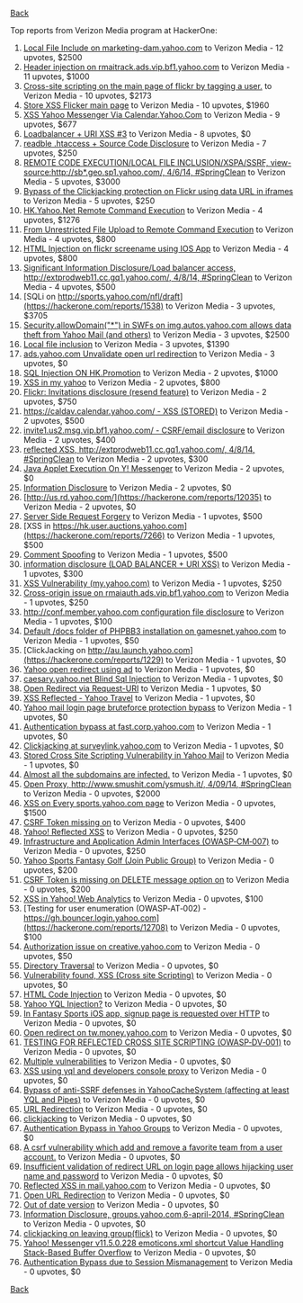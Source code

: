 [Back](../README.md)

Top reports from Verizon Media program at HackerOne:

1. [Local File Include on marketing-dam.yahoo.com](https://hackerone.com/reports/7779) to Verizon Media - 12 upvotes, $2500
2. [Header injection on rmaitrack.ads.vip.bf1.yahoo.com](https://hackerone.com/reports/6322) to Verizon Media - 11 upvotes, $1000
3. [Cross-site scripting on the main page of flickr by tagging a user.](https://hackerone.com/reports/916) to Verizon Media - 10 upvotes, $2173
4. [Store XSS Flicker main page](https://hackerone.com/reports/940) to Verizon Media - 10 upvotes, $1960
5. [XSS Yahoo Messenger Via Calendar.Yahoo.Com](https://hackerone.com/reports/914) to Verizon Media - 9 upvotes, $677
6. [Loadbalancer + URI XSS #3](https://hackerone.com/reports/9703) to Verizon Media - 8 upvotes, $0
7. [readble .htaccess + Source Code Disclosure](https://hackerone.com/reports/7813) to Verizon Media - 7 upvotes, $250
8. [REMOTE CODE EXECUTION/LOCAL FILE INCLUSION/XSPA/SSRF, view-source:http://sb*.geo.sp1.yahoo.com/, 4/6/14, #SpringClean](https://hackerone.com/reports/6674) to Verizon Media - 5 upvotes, $3000
9. [Bypass of the Clickjacking protection on Flickr using data URL in iframes](https://hackerone.com/reports/7264) to Verizon Media - 5 upvotes, $250
10. [HK.Yahoo.Net Remote Command Execution](https://hackerone.com/reports/2127) to Verizon Media - 4 upvotes, $1276
11. [From Unrestricted File Upload to Remote Command Execution](https://hackerone.com/reports/4836) to Verizon Media - 4 upvotes, $800
12. [HTML Injection on flickr screename using IOS App](https://hackerone.com/reports/1483) to Verizon Media - 4 upvotes, $800
13. [Significant Information Disclosure/Load balancer access, http://extprodweb11.cc.gq1.yahoo.com/, 4/8/14, #SpringClean](https://hackerone.com/reports/6194) to Verizon Media - 4 upvotes, $500
14. [SQLi on http://sports.yahoo.com/nfl/draft](https://hackerone.com/reports/1538) to Verizon Media - 3 upvotes, $3705
15. [Security.allowDomain("*") in SWFs on img.autos.yahoo.com allows data theft from Yahoo Mail (and others)](https://hackerone.com/reports/1171) to Verizon Media - 3 upvotes, $2500
16. [Local file inclusion](https://hackerone.com/reports/1675) to Verizon Media - 3 upvotes, $1390
17. [ads.yahoo.com Unvalidate open url redirection](https://hackerone.com/reports/7731) to Verizon Media - 3 upvotes, $0
18. [SQL Injection ON HK.Promotion](https://hackerone.com/reports/3039) to Verizon Media - 2 upvotes, $1000
19. [XSS in my yahoo](https://hackerone.com/reports/1203) to Verizon Media - 2 upvotes, $800
20. [Flickr: Invitations disclosure (resend feature)](https://hackerone.com/reports/1533) to Verizon Media - 2 upvotes, $750
21. [https://caldav.calendar.yahoo.com/ - XSS (STORED)](https://hackerone.com/reports/8281) to Verizon Media - 2 upvotes, $500
22. [invite1.us2.msg.vip.bf1.yahoo.com/ - CSRF/email disclosure](https://hackerone.com/reports/7608) to Verizon Media - 2 upvotes, $400
23. [reflected XSS, http://extprodweb11.cc.gq1.yahoo.com/, 4/8/14, #SpringClean](https://hackerone.com/reports/6195) to Verizon Media - 2 upvotes, $300
24. [Java Applet Execution On Y! Messenger](https://hackerone.com/reports/933) to Verizon Media - 2 upvotes, $0
25. [Information Disclosure](https://hackerone.com/reports/1091) to Verizon Media - 2 upvotes, $0
26. [http://us.rd.yahoo.com/](https://hackerone.com/reports/12035) to Verizon Media - 2 upvotes, $0
27. [Server Side Request Forgery](https://hackerone.com/reports/4461) to Verizon Media - 1 upvotes, $500
28. [XSS in https://hk.user.auctions.yahoo.com](https://hackerone.com/reports/7266) to Verizon Media - 1 upvotes, $500
29. [Comment Spoofing](https://hackerone.com/reports/6665) to Verizon Media - 1 upvotes, $500
30. [information disclosure (LOAD BALANCER + URI XSS)](https://hackerone.com/reports/8284) to Verizon Media - 1 upvotes, $300
31. [XSS Vulnerability (my.yahoo.com)](https://hackerone.com/reports/4256) to Verizon Media - 1 upvotes, $250
32. [Cross-origin issue on rmaiauth.ads.vip.bf1.yahoo.com](https://hackerone.com/reports/6268) to Verizon Media - 1 upvotes, $250
33. [http://conf.member.yahoo.com configuration file disclosure](https://hackerone.com/reports/2598) to Verizon Media - 1 upvotes, $100
34. [Default /docs folder of PHPBB3 installation on gamesnet.yahoo.com](https://hackerone.com/reports/17506) to Verizon Media - 1 upvotes, $50
35. [ClickJacking on http://au.launch.yahoo.com](https://hackerone.com/reports/1229) to Verizon Media - 1 upvotes, $0
36. [Yahoo open redirect using ad](https://hackerone.com/reports/2322) to Verizon Media - 1 upvotes, $0
37. [caesary.yahoo.net Blind Sql Injection](https://hackerone.com/reports/21899) to Verizon Media - 1 upvotes, $0
38. [Open Redirect via Request-URI](https://hackerone.com/reports/15298) to Verizon Media - 1 upvotes, $0
39. [XSS Reflected - Yahoo Travel](https://hackerone.com/reports/1553) to Verizon Media - 1 upvotes, $0
40. [Yahoo mail login page bruteforce protection bypass](https://hackerone.com/reports/2596) to Verizon Media - 1 upvotes, $0
41. [Authentication bypass at fast.corp.yahoo.com](https://hackerone.com/reports/3577) to Verizon Media - 1 upvotes, $0
42. [Clickjacking at surveylink.yahoo.com](https://hackerone.com/reports/3578) to Verizon Media - 1 upvotes, $0
43. [Stored Cross Site Scripting Vulnerability in Yahoo Mail](https://hackerone.com/reports/4277) to Verizon Media - 1 upvotes, $0
44. [Almost all the subdomains are infected.](https://hackerone.com/reports/4359) to Verizon Media - 1 upvotes, $0
45. [Open Proxy, http://www.smushit.com/ysmush.it/, 4/09/14, #SpringClean](https://hackerone.com/reports/6704) to Verizon Media - 0 upvotes, $2000
46. [XSS on Every sports.yahoo.com page](https://hackerone.com/reports/2168) to Verizon Media - 0 upvotes, $1500
47. [CSRF Token missing on](https://hackerone.com/reports/6700) to Verizon Media - 0 upvotes, $400
48. [Yahoo! Reflected XSS](https://hackerone.com/reports/18279) to Verizon Media - 0 upvotes, $250
49. [Infrastructure and Application Admin Interfaces (OWASP‐CM‐007)](https://hackerone.com/reports/11414) to Verizon Media - 0 upvotes, $250
50. [Yahoo Sports Fantasy Golf (Join Public Group)](https://hackerone.com/reports/16414) to Verizon Media - 0 upvotes, $200
51. [CSRF Token is missing on DELETE message option on](https://hackerone.com/reports/6702) to Verizon Media - 0 upvotes, $200
52. [XSS in Yahoo! Web Analytics](https://hackerone.com/reports/5442) to Verizon Media - 0 upvotes, $100
53. [Testing for user enumeration (OWASP‐AT‐002) - https://gh.bouncer.login.yahoo.com](https://hackerone.com/reports/12708) to Verizon Media - 0 upvotes, $100
54. [Authorization issue on creative.yahoo.com](https://hackerone.com/reports/12685) to Verizon Media - 0 upvotes, $50
55. [Directory Traversal](https://hackerone.com/reports/1092) to Verizon Media - 0 upvotes, $0
56. [Vulnerability found, XSS (Cross site Scripting)](https://hackerone.com/reports/1258) to Verizon Media - 0 upvotes, $0
57. [HTML Code Injection](https://hackerone.com/reports/1376) to Verizon Media - 0 upvotes, $0
58. [Yahoo YQL Injection?](https://hackerone.com/reports/1407) to Verizon Media - 0 upvotes, $0
59. [In Fantasy Sports iOS app, signup page is requested over HTTP](https://hackerone.com/reports/2101) to Verizon Media - 0 upvotes, $0
60. [Open redirect on tw.money.yahoo.com](https://hackerone.com/reports/4570) to Verizon Media - 0 upvotes, $0
61. [TESTING FOR REFLECTED CROSS SITE SCRIPTING (OWASP‐DV‐001)](https://hackerone.com/reports/12011) to Verizon Media - 0 upvotes, $0
62. [Multiple vulnerabilities](https://hackerone.com/reports/14248) to Verizon Media - 0 upvotes, $0
63. [XSS using yql and developers console proxy](https://hackerone.com/reports/1011) to Verizon Media - 0 upvotes, $0
64. [Bypass of anti-SSRF defenses in YahooCacheSystem (affecting at least YQL and Pipes)](https://hackerone.com/reports/1066) to Verizon Media - 0 upvotes, $0
65. [URL Redirection](https://hackerone.com/reports/1429) to Verizon Media - 0 upvotes, $0
66. [clickjacking](https://hackerone.com/reports/1207) to Verizon Media - 0 upvotes, $0
67. [Authentication Bypass in Yahoo Groups](https://hackerone.com/reports/1209) to Verizon Media - 0 upvotes, $0
68. [A csrf vulnerability which add and remove a favorite team from a user account.](https://hackerone.com/reports/1620) to Verizon Media - 0 upvotes, $0
69. [Insufficient validation of redirect URL on login page allows hijacking user name and password](https://hackerone.com/reports/2126) to Verizon Media - 0 upvotes, $0
70. [Reflected XSS in mail.yahoo.com](https://hackerone.com/reports/2240) to Verizon Media - 0 upvotes, $0
71. [Open URL Redirection](https://hackerone.com/reports/4521) to Verizon Media - 0 upvotes, $0
72. [Out of date version](https://hackerone.com/reports/5221) to Verizon Media - 0 upvotes, $0
73. [Information Disclosure, groups.yahoo.com,6-april-2014, #SpringClean](https://hackerone.com/reports/5986) to Verizon Media - 0 upvotes, $0
74. [clickjacking on leaving group(flick)](https://hackerone.com/reports/7745) to Verizon Media - 0 upvotes, $0
75. [Yahoo! Messenger v11.5.0.228 emoticons.xml shortcut Value Handling Stack-Based Buffer Overflow](https://hackerone.com/reports/10767) to Verizon Media - 0 upvotes, $0
76. [Authentication Bypass due to Session Mismanagement](https://hackerone.com/reports/10912) to Verizon Media - 0 upvotes, $0


[Back](../README.md)
